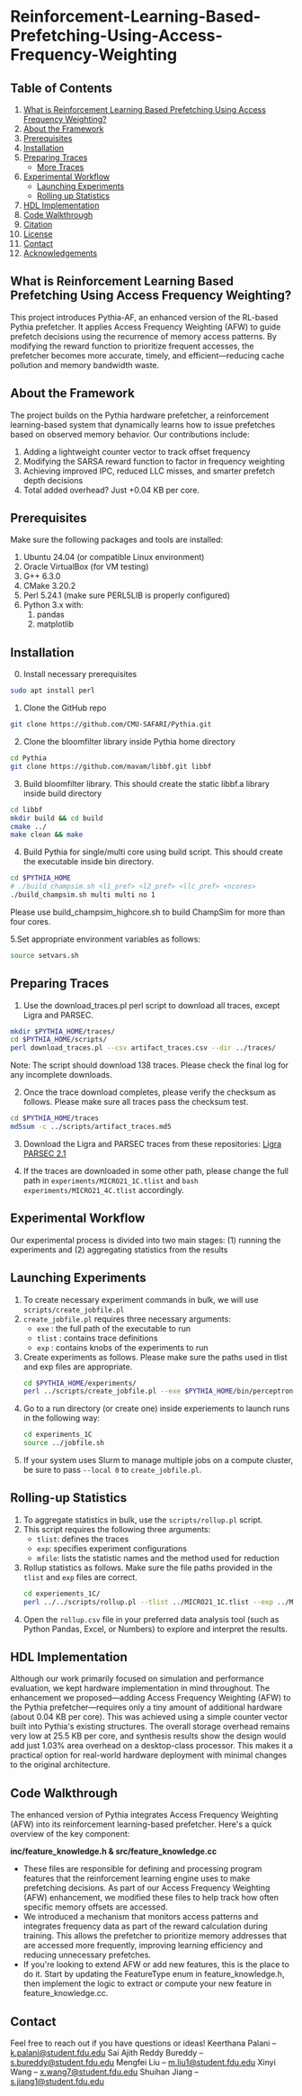# Reinforcement-Learning-Based-Prefetching-Using-Access-Frequency-Weighting
## Table of Contents
1. [What is Reinforcement Learning Based Prefetching Using Access Frequency Weighting?](#what-is-reinforcement-learning-based-prefetching-using-access-frequency-weighting)
2. [About the Framework](#about-the-framework)
3. [Prerequisites](#prerequisites)
4. [Installation](#installation)
5. [Preparing Traces](#preparing-traces)
   - [More Traces](#more-traces)
6. [Experimental Workflow](#experimental-workflow)
   - [Launching Experiments](#launching-experiments)
   - [Rolling up Statistics](#rolling-up-statistics)
7. [HDL Implementation](#hdl-implementation)
8. [Code Walkthrough](#code-walkthrough)
9. [Citation](#citation)
10. [License](#license)
11. [Contact](#contact)
12. [Acknowledgements](#acknowledgements)

## What is Reinforcement Learning Based Prefetching Using Access Frequency Weighting?
This project introduces Pythia-AF, an enhanced version of the RL-based Pythia prefetcher. It applies Access Frequency Weighting (AFW) to guide prefetch decisions using the recurrence of memory access patterns. By modifying the reward function to prioritize frequent accesses, the prefetcher becomes more accurate, timely, and efficient—reducing cache pollution and memory bandwidth waste.


## About the Framework
The project builds on the Pythia hardware prefetcher, a reinforcement learning-based system that dynamically learns how to issue prefetches based on observed memory behavior. Our contributions include:
1) Adding a lightweight counter vector to track offset frequency
2) Modifying the SARSA reward function to factor in frequency weighting
3) Achieving improved IPC, reduced LLC misses, and smarter prefetch depth decisions
4) Total added overhead? Just +0.04 KB per core.

## Prerequisites
Make sure the following packages and tools are installed:
1) Ubuntu 24.04 (or compatible Linux environment)
2) Oracle VirtualBox (for VM testing)
3) G++ 6.3.0
4) CMake 3.20.2
5) Perl 5.24.1 (make sure PERL5LIB is properly configured)
6) Python 3.x with:
   1. pandas
   2. matplotlib

## Installation
0. Install necessary prerequisites
```bash
sudo apt install perl
```

1. Clone the GitHub repo
```bash
git clone https://github.com/CMU-SAFARI/Pythia.git
```

2. Clone the bloomfilter library inside Pythia home directory
```bash
cd Pythia
git clone https://github.com/mavam/libbf.git libbf
```

3. Build bloomfilter library. This should create the static libbf.a library inside build directory
```bash
cd libbf
mkdir build && cd build
cmake ../
make clean && make
```

4. Build Pythia for single/multi core using build script. This should create the executable inside bin directory.
```bash
cd $PYTHIA_HOME
# ./build_champsim.sh <l1_pref> <l2_pref> <llc_pref> <ncores>
./build_champsim.sh multi multi no 1
```

Please use build_champsim_highcore.sh to build ChampSim for more than four cores.

5.Set appropriate environment variables as follows:
```bash
source setvars.sh
```
## Preparing Traces
1. Use the download_traces.pl perl script to download all traces, except Ligra and PARSEC.
```bash
mkdir $PYTHIA_HOME/traces/
cd $PYTHIA_HOME/scripts/
perl download_traces.pl --csv artifact_traces.csv --dir ../traces/
```
Note: The script should download 138 traces. Please check the final log for any incomplete downloads.

2. Once the trace download completes, please verify the checksum as follows. Please make sure all traces pass the checksum test.
```bash
cd $PYTHIA_HOME/traces
md5sum -c ../scripts/artifact_traces.md5
```
3. Download the Ligra and PARSEC traces from these repositories:
[Ligra](https://doi.org/10.5281/zenodo.14267977)
[PARSEC 2.1](https://doi.org/10.5281/zenodo.14268118)

4. If the traces are downloaded in some other path, please change the full path in `experiments/MICRO21_1C.tlist` and `bash experiments/MICRO21_4C.tlist` accordingly.

## Experimental Workflow
Our experimental process is divided into two main stages: (1) running the experiments and (2) aggregating statistics from the results
## Launching Experiments
1. To create necessary experiment commands in bulk, we will use `scripts/create_jobfile.pl`
2. `create_jobfile.pl` requires three necessary arguments:
   - `exe` : the full path of the executable to run  
   - `tlist` : contains trace definitions  
   - `exp` : contains knobs of the experiments to run
3. Create experiments as follows. Please make sure the paths used in tlist and exp files are appropriate.
   ``` bash
   cd $PYTHIA_HOME/experiments/
   perl ../scripts/create_jobfile.pl --exe $PYTHIA_HOME/bin/perceptron-multi-multi-no-ship-1core --tlist MICRO21_1C.tlist --exp MICRO21_1C.exp --local 1 > jobfile.sh
   ```
4. Go to a run directory (or create one) inside experiements to launch runs in the following way:
   ``` bash
   cd experiments_1C
   source ../jobfile.sh
   ```
5. If your system uses Slurm to manage multiple jobs on a compute cluster, be sure to pass `--local 0` to `create_jobfile.pl`.

## Rolling-up Statistics
1. To aggregate statistics in bulk, use the `scripts/rollup.pl` script.
2. This script requires the following three arguments:
   - `tlist`: defines the traces
   - `exp`: specifies experiment configurations
   - `mfile`: lists the statistic names and the method used for reduction
3. Rollup statistics as follows. Make sure the file paths provided in the `tlist` and `exp` files are correct.
   ``` bash
   cd experiements_1C/
   perl ../../scripts/rollup.pl --tlist ../MICRO21_1C.tlist --exp ../MICRO21_1C.exp --mfile ../rollup_1C_base_config.mfile > rollup.csv
   ```
4. Open the `rollup.csv` file in your preferred data analysis tool (such as Python Pandas, Excel, or Numbers) to explore and interpret the results.

## HDL Implementation
Although our work primarily focused on simulation and performance evaluation, we kept hardware implementation in mind throughout. The enhancement we proposed—adding Access Frequency Weighting (AFW) to the Pythia prefetcher—requires only a tiny amount of additional hardware (about 0.04 KB per core). This was achieved using a simple counter vector built into Pythia's existing structures.
The overall storage overhead remains very low at 25.5 KB per core, and synthesis results show the design would add just 1.03% area overhead on a desktop-class processor. This makes it a practical option for real-world hardware deployment with minimal changes to the original architecture.

## Code Walkthrough
The enhanced version of Pythia integrates Access Frequency Weighting (AFW) into its reinforcement learning-based prefetcher. Here's a quick overview of the key component:

**inc/feature_knowledge.h & src/feature_knowledge.cc**

- These files are responsible for defining and processing program features that the reinforcement learning engine uses to make prefetching decisions. As 
  part of our Access Frequency Weighting (AFW) enhancement, we modified these files to help track how often specific memory offsets are accessed.
- We introduced a mechanism that monitors access patterns and integrates frequency data as part of the reward calculation during training. This allows the 
  prefetcher to prioritize memory addresses that are accessed more frequently, improving learning efficiency and reducing unnecessary prefetches.
- If you're looking to extend AFW or add new features, this is the place to do it. Start by updating the FeatureType enum in feature_knowledge.h, then 
  implement the logic to extract or compute your new feature in feature_knowledge.cc.

## Contact
Feel free to reach out if you have questions or ideas!
Keerthana Palani – k.palani@student.fdu.edu
Sai Ajith Reddy Bureddy – s.bureddy@student.fdu.edu
Mengfei Liu – m.liu1@student.fdu.edu
Xinyi Wang – x.wang7@student.fdu.edu
Shuihan Jiang – s.jiang1@student.fdu.edu



